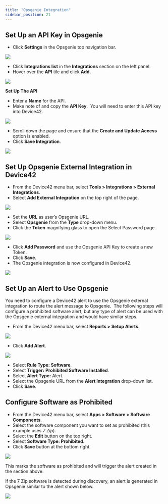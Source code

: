 ```yaml
---
title: "Opsgenie Integration"
sidebar_position: 21
---
```


## Set Up an API Key in Opsgenie

- Click **Settings** in the Opsgenie top navigation bar.

![](/assets/images/Opsgenie_1_Settings-1.png)

- Click **Integrations list** in the **Integrations** section on the left panel.
- Hover over the **API** tile and click **Add.**

![](/assets/images/Opsgenie_2_Integrations.png)

**Set Up The API**

- Enter a **Name** for the API.
- Make note of and copy the **API Key**.  You will need to enter this API key into Device42.

![](/assets/images/Opsgenie_3_API-1.png)

- Scroll down the page and ensure that the **Create and Update Access** option is enabled.
- Click **Save Integration**.

![](/assets/images/Opsgenie_5_API_c.png)

## Set Up Opsgenie External Integration in Device42

- From the Device42 menu bar, select **Tools > Integrations > External Integrations**.
- Select **Add External Integration** on the top right of the page.

![](/assets/images/Opsgenie_6_D42_Ext_Intg.png)

- Set the **URL** as user’s Opsgenie URL.
- Select **Opsgenie** from the **Type** drop-down menu.
- Click the **Token** magnifying glass to open the Select Password page.

![](/assets/images/Opsgenie_7_D42_PW.png)

- Click **Add Password** and use the Opsgenie API Key to create a new Token.
- Click **Save**.
- The Opsgenie integration is now configured in Device42.

![](/assets/images/Opsgenie_8_D42_View_Intg.png)

## Set Up an Alert to Use Opsgenie

You need to configure a Device42 alert to use the Opsgenie external integration to route the alert message to Opsgenie.  The following steps will configure a prohibited software alert, but any type of alert can be used with the Opsgenie external integration and would have similar steps.

- From the Device42 menu bar, select **Reports > Setup Alerts**.

![](/assets/images/Opsgenie_9_D42_View_Alert.png)

- Click **Add Alert**.

![](/assets/images/Opsgenie_10_D42_Add_Alert.png)

- Select **Rule Type: Software**.
- Select **Trigger:** **Prohibited Software Installed**.
- Select **Alert Type:** Alert.
- Select the Opsgenie URL from the **Alert Integration** drop-down list.
- Click **Save**.

## Configure Software as Prohibited

- From the Device42 menu bar, select **Apps > Software > Software Components**.
- Select the software component you want to set as prohibited (this example uses _7 Zip_).
- Select the **Edit** button on the top right.
- Select **Software Type: Prohibited**.
- Click **Save** button at the bottom right.

![](/assets/images/Opsgenie_11_D42_View_SW.png)

This marks the software as prohibited and will trigger the alert created in the section above.

If the 7 Zip software is detected during discovery, an alert is generated in Opsgenie similar to the alert shown below.

![](/assets/images/Opsgenie_12_OG_Alert.png)
